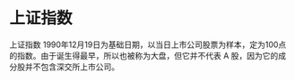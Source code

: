 # 上证指数

上证指数 1990年12月19日为基础日期，以当日上市公司股票为样本，定为100点的指数。由于诞生得最早，所以也被称为大盘，但它并不代表 A 股，因为它的成分股并不包含深交所上市公司。
